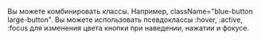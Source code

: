 Вы можете комбинировать классы. Например, className="blue-button large-button".
Вы можете использовать псевдоклассы :hover, :active, :focus для изменения цвета кнопки при наведении, нажатии и фокусе.